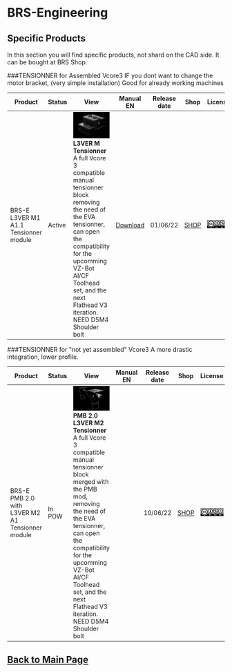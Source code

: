 
# BRS-Engineering  
## Specific Products

In this section you will find specific products, not shard on the CAD side. It can be bought at BRS Shop. 

###TENSIONNER for Assembled Vcore3
IF you dont want to change the motor bracket, (very simple installation) Good for already working machines

Product|Status|View|Manual EN|Release date|Shop|License
-----------------|------|-----------------------------------| :----: |  :---------------: |  :---------------: |  :---------------:
BRS-E L3VER M1 A1.1 Tensionner module|Active|![alt text](/image/tensionner3.png)<br> **L3VER M Tensionner** A full Vcore 3 compatible manual tensionner block removing the need of the EVA tensionner, can open the compatibility for the upcomming VZ-Bot Al/CF Toolhead set, and the next Flathead V3 iteration. NEED D5M4 Shoulder bolt|[Download](/manuals/manual-L3VER.pdf)|01/06/22| [SHOP](https://store.brs-engineering.com/products/tensionner-l3ver-m1)| ![alt text](/image/by-nc-nd.png)

###TENSIONNER for "not yet assembled" Vcore3
A more drastic integration, lower profile.

Product|Status|View|Manual EN|Release date|Shop|License
-----------------|------|-----------------------------------| :----: |  :---------------: |  :---------------: |  :---------------:
BRS-E PMB 2.0 with L3VER M2 A1 Tensionner module|In POW|![alt text](/image/tensionner5.png)<br> **PMB 2.0 L3VER M2 Tensionner** A full Vcore 3 compatible manual tensionner block merged with the PMB mod, removing the need of the EVA tensionner, can open the compatibility for the upcomming VZ-Bot Al/CF Toolhead set, and the next Flathead V3 iteration. NEED D5M4 Shoulder bolt||10/06/22|[SHOP](https://store.brs-engineering.com/products/tensionner-l3ver-m2)| ![alt text](/image/by-nc-nd.png)


## [Back to Main Page](/README.md)
